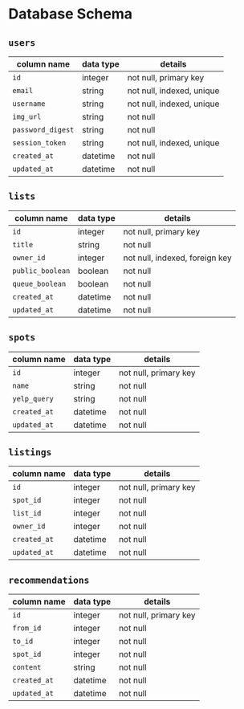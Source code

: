 # Database Schema

## `users`

| column name         | data type  | details                        |
| ------------------- | ---------- | ------------------------------ |
| `id`                | integer    | not null, primary key          |
| `email`             | string     | not null, indexed, unique      |
| `username`          | string     | not null, indexed, unique      |
| `img_url`           | string     | not null                       |
| `password_digest`   | string     | not null                       |
| `session_token`     | string     | not null, indexed, unique      |
| `created_at`        | datetime   | not null                       |  
| `updated_at`        | datetime   | not null                       |  

## `lists`

| column name         | data type  | details                        |
| ------------------- | ---------- | ------------------------------ |
| `id`                | integer    | not null, primary key          |
| `title`             | string     | not null                       |
| `owner_id`          | integer    | not null, indexed, foreign key |
| `public_boolean`    | boolean    | not null                       |
| `queue_boolean`     | boolean    | not null                       |
| `created_at`        | datetime   | not null                       |
| `updated_at`        | datetime   | not null                       |

## `spots`

| column name         | data type  | details                        |
| ------------------- | ---------- | ------------------------------ |
| `id`                | integer    | not null, primary key          |
| `name`              | string     | not null                       |
| `yelp_query`        | string     | not null                       |
| `created_at`        | datetime   | not null                       |
| `updated_at`        | datetime   | not null                       |

## `listings`

| column name         | data type  | details                        |
| ------------------- | ---------- | ------------------------------ |
| `id`                | integer    | not null, primary key          |
| `spot_id`           | integer    | not null                       |
| `list_id`           | integer    | not null                       |
| `owner_id`          | integer    | not null                       |
| `created_at`        | datetime   | not null                       |
| `updated_at`        | datetime   | not null                       |

## `recommendations`

| column name         | data type  | details                        |
| ------------------- | ---------- | ------------------------------ |
| `id`                | integer    | not null, primary key          |
| `from_id`           | integer    | not null                       |
| `to_id`             | integer    | not null                       |
| `spot_id`           | integer    | not null                       |
| `content`           | string     | not null                       |
| `created_at`        | datetime   | not null                       |
| `updated_at`        | datetime   | not null                       |
